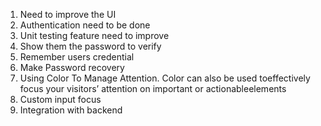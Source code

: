 1. Need to improve the UI
2. Authentication need to be done
3. Unit testing feature need to improve
4. Show them the password to verify
5. Remember users credential
6. Make Password recovery
7. Using Color To Manage Attention. Color can also be used toeffectively focus your visitors’ attention on important or actionableelements
8. Custom input focus
9. Integration with backend